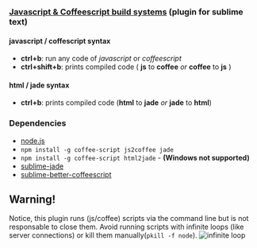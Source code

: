 ### [Javascript & Coffeescript build systems](https://sublime.wbond.net/packages/JavaScript%20%26%20Coffeescript%20Build%20Systems) (plugin for sublime text)

#### javascript / coffescript syntax
- **ctrl+b**: run any code of _javascript_ or _coffeescript_
- **ctrl+shift+b**: prints compiled code ( **js** to **coffee** _or_ **coffee** to **js** )

#### html / jade syntax

- **ctrl+b**: prints compiled code (**html** to **jade** _or_ **jade** to **html**)

### Dependencies

- [node.js](http://nodejs.org/download/)
- `npm install -g coffee-script js2coffee jade`
- `npm install -g coffee-script html2jade` - __(Windows not supported)__
- [sublime-jade](https://sublime.wbond.net/packages/Jade)
- [sublime-better-coffeescript](https://github.com/aponxi/sublime-better-coffeescript)


## Warning!

Notice, this plugin runs (js/coffee) scripts via the command line but is not responsable to close them. Avoid running scripts with infinite loops (like server connections) or kill them manually(`pkill -f node`).
![infinite loop](http://i.imgur.com/SVQC5hS.png)
